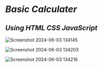  # <i>Basic Calculater 
 ## Using HTML CSS JavaScript</i>

 
 
![Screenshot 2024-06-03 134145](https://github.com/Nilesh-Bhoi23/Simple-Calculater-JS-/assets/147185281/cf8b8e86-7130-4e53-a888-b638e19252ae)

![Screenshot 2024-06-03 134203](https://github.com/Nilesh-Bhoi23/Simple-Calculater-JS-/assets/147185281/d7e31d2a-b9f9-46d5-8b6f-ebf28e592702)

![Screenshot 2024-06-03 134216](https://github.com/Nilesh-Bhoi23/Simple-Calculater-JS-/assets/147185281/d6da23d6-130c-4a9d-b815-60bb9b68efd6)

